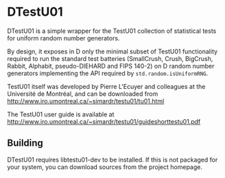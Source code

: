DTestU01
========

DTestU01 is a simple wrapper for the TestU01 collection of statistical tests
for uniform random number generators.

By design, it exposes in D only the minimal subset of TestU01 functionality
required to run the standard test batteries (SmallCrush, Crush, BigCrush,
Rabbit, Alphabit, pseudo-DIEHARD and FIPS 140-2) on D random number generators
implementing the API required by `std.random.isUniformRNG`.

TestU01 itself was developed by Pierre L'Ecuyer and colleagues at the Université
de Montréal, and can be downloaded from
http://www.iro.umontreal.ca/~simardr/testu01/tu01.html

The TestU01 user guide is available at
http://www.iro.umontreal.ca/~simardr/testu01/guideshorttestu01.pdf


Building
--------

DTestU01 requires libtestu01-dev to be installed.  If this is not packaged for
your system, you can download sources from the project homepage.
